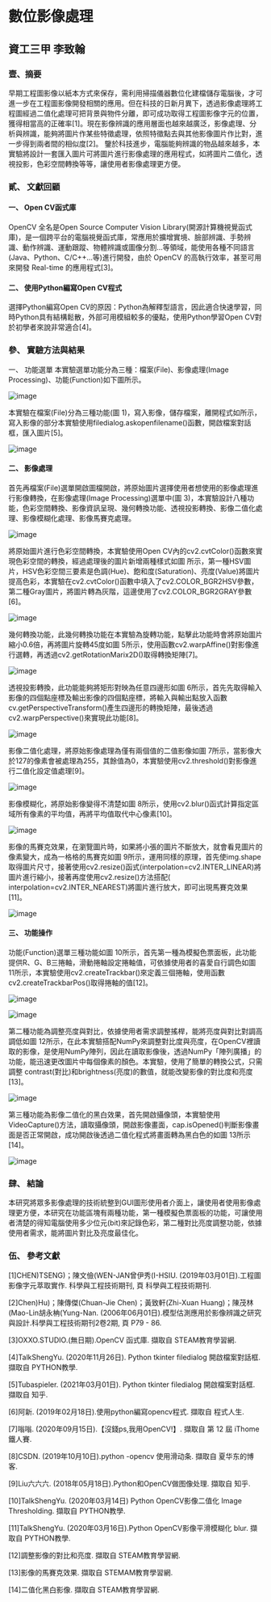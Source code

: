 # 數位影像處理
## 資工三甲  李致翰
### 壹、摘要
早期工程圖影像以紙本方式來保存，需利用掃描儀器數位化建檔儲存電腦後，才可進一步在工程圖影像開發相關的應用。但在科技的日新月異下，透過影像處理將工程圖經過二值化處理可把背景與物件分離，即可成功取得工程圖影像字元的位置，獲得相當高的正確率[1]。現在影像辨識的應用層面也越來越廣泛，影像處理、分析與辨識，能夠將圖片作某些特徵處理，依照特徵點去與其他影像圖片作比對，進一步得到兩者間的相似度[2]。
鑒於科技進步，電腦能夠辨識的物品越來越多，本實驗將設計一套匯入圖片可將圖片進行影像處理的應用程式，如將圖片二值化，透視投影，色彩空間轉換等等，讓使用者影像處理更方便。
### 貳、	文獻回顧
#### 一、	Open CV函式庫
OpenCV 全名是Open Source Computer Vision Library(開源計算機視覺函式庫)，是一個跨平台的電腦視覺函式庫，常應用於擴增實境、臉部辨識、手勢辨識、動作辨識、運動跟蹤、物體辨識或圖像分割...等領域，能使用各種不同語言(Java、Python、C/C++...等)進行開發，由於 OpenCV 的高執行效率，甚至可用來開發 Real-time 的應用程式[3]。
#### 二、	使用Python編寫Open CV程式
選擇Python編寫Open CV的原因：Python為解釋型語言，因此適合快速學習，同時Python具有結構鬆散，外部可用模組較多的優點，使用Python學習Open CV對於初學者來說非常適合[4]。
### 參、	實驗方法與結果
一、	功能選單
本實驗選單功能分為三種：檔案(File)、影像處理(Image Processing)、功能(Function)如下圖所示。

![image](https://github.com/seal0507/final-assignment/blob/3/1.png)

本實驗在檔案(File)分為三種功能(圖 1)，寫入影像，儲存檔案，離開程式如所示，寫入影像的部分本實驗使用filedialog.askopenfilename()函數，開啟檔案對話框，匯入圖片[5]。

![image](https://github.com/seal0507/final-assignment/blob/3/2.png)

#### 二、	影像處理
首先再檔案(File)選單開啟圖檔開啟，將原始圖片選擇使用者想使用的影像處理進行影像轉換，在影像處理(Image Processing)選單中(圖 3)，本實驗設計八種功能，色彩空間轉換、影像資訊呈現、幾何轉換功能、透視投影轉換、影像二值化處理、影像模糊化處理、影像馬賽克處理。

![image](https://github.com/seal0507/final-assignment/blob/3/3.png)

將原始圖片進行色彩空間轉換，本實驗使用Open CV內的cv2.cvtColor()函數來實現色彩空間的轉換，經過處理後的圖片新增兩種樣式如圖 所示，第一種HSV圖片，HSV色彩空間三要素是色調(Hue)、飽和度(Saturation)、亮度(Value)將圖片提高色彩，本實驗在cv2.cvtColor()函數中填入了cv2.COLOR_BGR2HSV參數，第二種Gray圖片，將圖片轉為灰階，這邊使用了cv2.COLOR_BGR2GRAY參數[6]。

![image](https://github.com/seal0507/final-assignment/blob/3/4.jpg)

幾何轉換功能，此幾何轉換功能在本實驗為旋轉功能，點擊此功能時會將原始圖片縮小0.6倍，再將圖片旋轉45度如圖 5所示，使用函數cv2.warpAffine()對影像進行選轉，再透過cv2.getRotationMarix2D()取得轉換矩陣[7]。

![image](https://github.com/seal0507/final-assignment/blob/3/5.png)

透視投影轉換，此功能能夠將矩形對映為任意四邊形如圖 6所示，首先先取得輸入影像的四個點座標及輸出影像的四個點座標，將輸入與輸出點放入函數cv.getPerspectiveTransform()產生四邊形的轉換矩陣，最後透過cv2.warpPerspective()來實現此功能[8]。

![image](https://github.com/seal0507/final-assignment/blob/3/6.png)

影像二值化處理，將原始影像處理為僅有兩個值的二值影像如圖 7所示，當影像大於127的像素會被處理為255，其餘值為0，本實驗使用cv2.threshold()對影像進行二值化設定值處理[9]。

![image](https://github.com/seal0507/final-assignment/blob/3/7.png)

影像模糊化，將原始影像變得不清楚如圖 8所示，使用cv2.blur()函式計算指定區域所有像素的平均值，再將平均值取代中心像素[10]。

![image](https://github.com/seal0507/final-assignment/blob/3/8.png)

影像的馬賽克效果，在瀏覽圖片時，如果將小張的圖片不斷放大，就會看見圖片的像素變大，成為一格格的馬賽克如圖 9所示，運用同樣的原理，首先使img.shape取得圖片尺寸，接著使用cv2.resize()函式(interpolation=cv2.INTER_LINEAR)將圖片進行縮小，接著再度使用cv2.resize()方法搭配( interpolation=cv2.INTER_NEAREST)將圖片進行放大，即可出現馬賽克效果[11]。

![image](https://github.com/seal0507/final-assignment/blob/3/9.png)

#### 三、	功能操作
功能(Function)選單三種功能如圖 10所示，首先第一種為模擬色票面板，此功能提供R、G、B三捲軸，滑動捲軸設定捲軸值，可依據使用者的喜愛自行調色如圖 11所示，本實驗使用cv2.createTrackbar()來定義三個捲軸，使用函數cv2.createTrackbarPos()取得捲軸的值[12]。

![image](https://github.com/seal0507/final-assignment/blob/3/10.png)

![image](https://github.com/seal0507/final-assignment/blob/3/11.png)

第二種功能為調整亮度與對比，依據使用者需求調整搖桿，能將亮度與對比對調高調低如圖 12所示，在此本實驗搭配NumPy來調整對比度與亮度，在OpenCV裡讀取的影像，是使用NumPy陣列，因此在讀取影像後，透過NumPy「陣列廣播」的功能，能迅速更改圖片中每個像素的顏色。本實驗，使用了簡單的轉換公式，只需調整 contrast(對比)和brightness(亮度)的數值，就能改變影像的對比度和亮度[13]。

![image](https://github.com/seal0507/final-assignment/blob/3/12.png)

第三種功能為影像二值化的黑白效果，首先開啟攝像頭，本實驗使用VideoCapture()方法，讀取攝像頭，開啟影像畫面，cap.isOpened()判斷影像畫面是否正常開啟，成功開啟後透過二值化程式將畫面轉為黑白色的如圖 13所示[14]。

![image](https://github.com/seal0507/final-assignment/blob/3/13.png)

### 肆、	結論
本研究將眾多影像處理的技術統整到GUI圖形使用者介面上，讓使用者使用影像處理更方便，本研究在功能區塊有兩種功能，第一種模擬色票面板的功能，可讓使用者清楚的得知電腦使用多少位元(bit)來記錄色彩，第二種對比亮度調整功能，依據使用者需求，能將圖片對比及亮度最佳化。

### 伍、	參考文獻
[1]CHEN)TSENG)；陳文儉(WEN-JAN曾伊秀(I-HSIU. (2019年03月01日).工程圖影像字元萃取實作. 科學與工程技術期刊, 頁 科學與工程技術期刊.

[2]Chen)Hu)；陳傳傑(Chuan-Jie Chen)；黃致軒(Zhi-Xuan Huang)；陳茂林(Mao-Lin胡永柟(Yung-Nan. (2006年06月01日).模型估測應用於影像辨識之研究與設計.科學與工程技術期刊2卷2期, 頁 P79 - 86.

[3]OXXO.STUDIO.(無日期).OpenCV 函式庫. 擷取自 STEAM教育學習網.

[4]TalkShengYu. (2020年11月26日). Python tkinter filedialog 開啟檔案對話框. 擷取自 PYTHON教學.

[5]Tubaspieler. (2021年03月01日). Python tkinter filedialog 開啟檔案對話框. 擷取自 知乎.

[6]阿新. (2019年02月18日).使用python編寫opencv程式. 擷取自 程式人生.

[7]嗡嗡. (2020年09月15日).【沒錢ps,我用OpenCV!】. 擷取自 第 12 屆 iThome 鐵人賽.

[8]CSDN. (2019年10月10日).python -opencv 使用滑动条. 擷取自 夏华东的博客.

[9]Liu六六六. (2018年05月18日).Python和OpenCV做图像处理. 擷取自 知乎.

[10]TalkShengYu. (2020年03月14日) Python OpenCV影像二值化 Image Thresholding. 擷取自 PYTHON教學.

[11]TalkShengYu. (2020年03月16日).Python OpenCV影像平滑模糊化 blur. 擷取自 PYTHON教學.

[12]調整影像的對比和亮度. 擷取自 STEAM教育學習網.

[13]影像的馬賽克效果. 擷取自 STEMAM教育學習網.

[14]二值化黑白影像. 擷取自 STEAM教育學習網.
